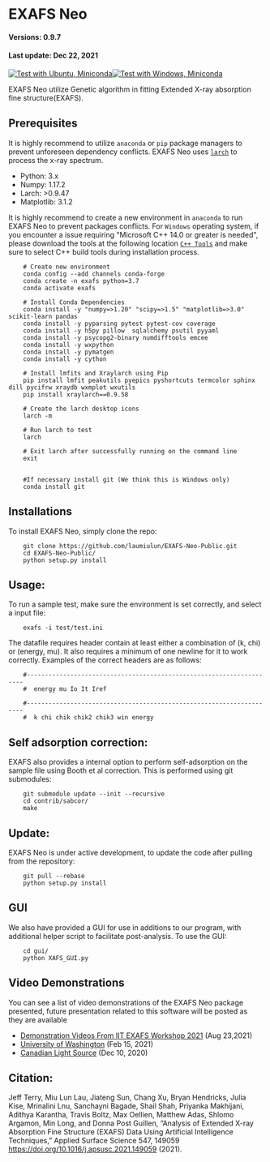 # EXAFS Neo
#### Versions: 0.9.7
#### Last update: Dec 22, 2021

<!-- ![example workflow](https://github.com/laumiulun/EXAFS_Neo/actions/workflows/<WORKFLOW_FILE>/badge.svg) -->

[![Test with Ubuntu, Miniconda](https://github.com/laumiulun/EXAFS_Neo/actions/workflows/test_ubuntu.yml/badge.svg?branch=unit_tests)](https://github.com/laumiulun/EXAFS_Neo/actions/workflows/test_ubuntu.yml)[![Test with Windows, Miniconda](https://github.com/laumiulun/EXAFS_Neo/actions/workflows/test_windows.yml/badge.svg?branch=unit_tests)](https://github.com/laumiulun/EXAFS_Neo/actions/workflows/test_windows.yml)

EXAFS Neo utilize Genetic algorithm in fitting Extended X-ray absorption fine structure(EXAFS).

## Prerequisites
It is highly recommend to utilize `anaconda` or `pip` package managers to prevent unforeseen dependency conflicts. EXAFS Neo uses [`larch`](https://xraypy.github.io/xraylarch/) to process the x-ray spectrum.

  - Python: 3.x
  - Numpy: 1.17.2
  - Larch: >0.9.47
  - Matplotlib: 3.1.2

It is highly recommend to create a new environment in `anaconda` to run EXAFS Neo to prevent packages conflicts. For `Windows` operating system, if you encounter a issue requiring "Microsoft C++ 14.0 or greater is needed", please download the tools at the following location [`C++ Tools`](https://visualstudio.microsoft.com/visual-cpp-build-tools/) and make sure to select C++ build tools during installation process.


        # Create new environment
        conda config --add channels conda-forge
        conda create -n exafs python=3.7
        conda activate exafs

        # Install Conda Dependencies
        conda install -y "numpy=>1.20" "scipy=>1.5" "matplotlib=>3.0" scikit-learn pandas
        conda install -y pyparsing pytest pytest-cov coverage
        conda install -y h5py pillow  sqlalchemy psutil pyyaml
        conda install -y psycopg2-binary numdifftools emcee
        conda install -y wxpython
        conda install -y pymatgen
        conda install -y cython

        # Install lmfits and Xraylarch using Pip
        pip install lmfit peakutils pyepics pyshortcuts termcolor sphinx dill pycifrw xraydb wxmplot wxutils
        pip install xraylarch==0.9.58
        
        # Create the larch desktop icons
        larch -m 
        
        # Run larch to test
        larch
        
        # Exit larch after successfully running on the command line
        exit
        
        
        #If necessary install git (We think this is Windows only)
        conda install git


## Installations
To install EXAFS Neo, simply clone the repo:

        git clone https://github.com/laumiulun/EXAFS-Neo-Public.git
        cd EXAFS-Neo-Public/
        python setup.py install

## Usage:
To run a sample test, make sure the environment is set correctly, and select a input file:

        exafs -i test/test.ini

The datafile requires header contain at least either a combination of (k, chi) or (energy, mu). It also requires a minimum of one newline for it to work correctly. Examples of the correct headers are as follows:

        #---------------------------------------------------------------------
        #  energy mu Io It Iref

        #---------------------------------------------------------------------
        #  k chi chik chik2 chik3 win energy

## Self adsorption correction:
EXAFS also provides a internal option to perform self-adsorption on the sample file using Booth et al correction. This is performed using git submodules:

        git submodule update --init --recursive
        cd contrib/sabcor/
        make
## Update:
EXAFS Neo is under active development, to update the code after pulling from the repository:

        git pull --rebase
        python setup.py install


## GUI
We also have provided a GUI for use in additions to our program, with additional helper script to facilitate post-analysis. To use the GUI:

        cd gui/
        python XAFS_GUI.py


## Video Demonstrations
You can see a list of video demonstrations of the EXAFS Neo package presented, future presentation related to this software will be posted as they are available

<!-- - https://www.youtube.com/playlist?list=PLqZCvArs4yF8IrREQ3AzZJX2N-IRAPEmy [Aug 23,2021] (IIT EXAFS Workshop 2021)
- https://youtu.be/KwhItvwhapg [Feb 15, 2021] (University of Washington)
- https://youtu.be/jqISqq_FFR8 [Dec 10, 2020] (Canadian Light Source) -->

- [Demonstration Videos From IIT EXAFS Workshop 2021](https://www.youtube.com/playlist?list=PLqZCvArs4yF8IrREQ3AzZJX2N-IRAPEmy) (Aug 23,2021)
- [University of Washington](https://youtu.be/KwhItvwhapg) (Feb 15, 2021)
- [Canadian Light Source](https://youtu.be/jqISqq_FFR8) (Dec 10, 2020)

## Citation:

Jeff Terry, Miu Lun Lau, Jiateng Sun, Chang Xu, Bryan Hendricks, Julia Kise, Mrinalini Lnu, Sanchayni Bagade, Shail Shah, Priyanka Makhijani, Adithya Karantha, Travis Boltz, Max Oellien, Matthew Adas, Shlomo Argamon, Min Long, and Donna Post Guillen, “Analysis of Extended X-ray Absorption Fine Structure (EXAFS) Data Using Artificial Intelligence Techniques,” Applied Surface Science 547, 149059 https://doi.org/10.1016/j.apsusc.2021.149059 (2021).
